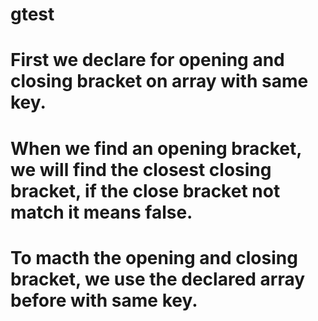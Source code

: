 # gtest

# First we declare for opening and closing bracket on array with same key.
# When we find an opening bracket, we will find the closest closing bracket, if the close bracket not match it means false.
# To macth the opening and closing bracket, we use the declared array before with same key.
